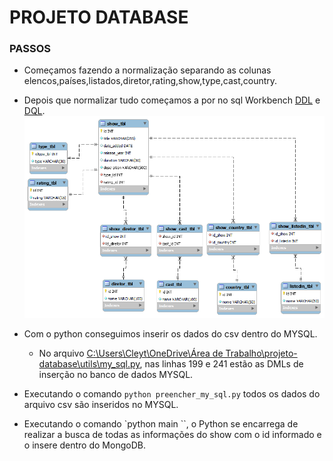 # PROJETO DATABASE
### PASSOS
- Começamos fazendo a normalização separando as colunas elencos,países,listados,diretor,rating,show,type,cast,country.
- Depois que normalizar tudo começamos a por no sql Workbench [DDL](https://github.com/cleyton123/projeto-database/blob/main/database/sql/DDLs.sql) e [DQL](https://github.com/cleyton123/projeto-database/blob/main/database/sql/DQLs.sql).
![digrama r](https://github.com/cleyton123/projeto-database/blob/main/imagens/diagramaER.png)

- Com o python conseguimos inserir os dados do csv dentro do MYSQL.
  - No arquivo [C:\Users\Cleyt\OneDrive\Área de Trabalho\projeto-database\utils\my_sql.py](https://github.com/cleyton123/projeto-database/blob/main/utils/my_sql.py), nas linhas 199 e 241 estão as DMLs de inserção no banco de dados MYSQL.
- Executando o comando ``python preencher_my_sql.py`` todos os dados do arquivo csv são inseridos no MYSQL.
- Executando o comando `python main <id>``, o Python se encarrega de realizar a busca de todas as informações do show com o id informado e o insere dentro do MongoDB.      

